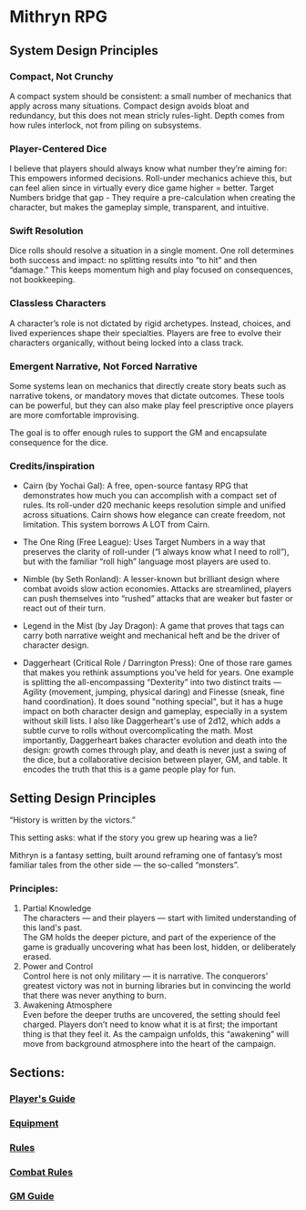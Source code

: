 # Mithryn RPG

## System Design Principles

### Compact, Not Crunchy

A compact system should be consistent: a small number of mechanics that apply across many situations. Compact design avoids bloat and redundancy, but this does not mean stricly rules-light. Depth comes from how rules interlock, not from piling on subsystems.

### Player-Centered Dice

I believe that players should always know what number they’re aiming for: This empowers informed decisions. Roll-under mechanics achieve this, but can feel alien since in virtually every dice game higher = better.
Target Numbers bridge that gap - They require a pre-calculation when creating the character, but makes the gameplay simple, transparent, and intuitive.

### Swift Resolution

Dice rolls should resolve a situation in a single moment. One roll determines both success and impact: no splitting results into “to hit” and then “damage.” This keeps momentum high and play focused on consequences, not bookkeeping.

### Classless Characters

A character’s role is not dictated by rigid archetypes. Instead, choices, and lived experiences shape their specialties. Players are free to evolve their characters organically, without being locked into a class track.

### Emergent Narrative, Not Forced Narrative

Some systems lean on mechanics that directly create story beats such as narrative tokens, or mandatory moves that dictate outcomes. 
These tools can be powerful, but they can also make play feel prescriptive once players are more comfortable improvising.

The goal is to offer enough rules to support the GM and encapsulate consequence for the dice.


### Credits/inspiration

- Cairn (by Yochai Gal): A free, open-source fantasy RPG that demonstrates how much you can accomplish with a compact set of rules. Its roll-under d20 mechanic keeps resolution simple and unified across situations. Cairn shows how elegance can create freedom, not limitation. This system borrows A LOT from Cairn.

- The One Ring (Free League): Uses Target Numbers in a way that preserves the clarity of roll-under (“I always know what I need to roll”), but with the familiar “roll high” language most players are used to.

- Nimble (by Seth Ronland): A lesser-known but brilliant design where combat avoids slow action economies. Attacks are streamlined, players can push themselves into “rushed” attacks that are weaker but faster or react out of their turn.

- Legend in the Mist (by Jay Dragon): A game that proves that tags can carry both narrative weight and mechanical heft and be the driver of character design.

- Daggerheart (Critical Role / Darrington Press): One of those rare games that makes you rethink assumptions you’ve held for years.
One example is splitting the all-encompassing “Dexterity” into two distinct traits — Agility (movement, jumping, physical daring) and Finesse (sneak, fine hand coordination). It does sound "nothing special", but it has a huge impact on both character design and gameplay, especially in a system without skill lists.
I also like Daggerheart's use of 2d12, which adds a subtle curve to rolls without overcomplicating the math. Most importantly, Daggerheart bakes character evolution and death into the design: growth comes through play, and death is never just a swing of the dice, but a collaborative decision between player, GM, and table. It encodes the truth that this is a game people play for fun.

## Setting Design Principles

“History is written by the victors.”

This setting asks: what if the story you grew up hearing was a lie?

Mithryn is a fantasy setting, built around reframing one of fantasy’s most familiar tales from the other side — the so-called “monsters”.

### Principles:

1. Partial Knowledge  
  The characters — and their players — start with limited understanding of this land's past.  
  The GM holds the deeper picture, and part of the experience of the game is gradually uncovering what has been lost, hidden, or deliberately erased.
2. Power and Control  
  Control here is not only military — it is narrative. The conquerors’ greatest victory was not in burning libraries but in convincing the world that there was never anything to burn.  
3. Awakening Atmosphere  
  Even before the deeper truths are uncovered, the setting should feel charged. Players don’t need to know what it is at first; the important thing is that they feel it. As the campaign unfolds, this “awakening” will move from background atmosphere into the heart of the campaign.

## Sections:

### [Player's Guide](/players%20guide.md)
### [Equipment](/equipment.md)
### [Rules](/rules.md)
### [Combat Rules](/combat.md)
### [GM Guide](/gm%20guide.md)